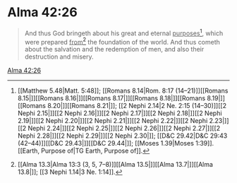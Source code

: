 # Alma 42:26

> And thus God bringeth about his great and eternal <u>purposes</u>[^a], which were prepared <u>from</u>[^b] the foundation of the world. And thus cometh about the salvation and the redemption of men, and also their destruction and misery.

[Alma 42:26](https://www.churchofjesuschrist.org/study/scriptures/bofm/alma/42?lang=eng&id=p26#p26)


[^a]: [[Matthew 5.48|Matt. 5:48]]; [[Romans 8.14|Rom. 8:17 (14–21)]][[Romans 8.15|]][[Romans 8.16|]][[Romans 8.17|]][[Romans 8.18|]][[Romans 8.19|]][[Romans 8.20|]][[Romans 8.21|]]; [[2 Nephi 2.14|2 Ne. 2:15 (14–30)]][[2 Nephi 2.15|]][[2 Nephi 2.16|]][[2 Nephi 2.17|]][[2 Nephi 2.18|]][[2 Nephi 2.19|]][[2 Nephi 2.20|]][[2 Nephi 2.21|]][[2 Nephi 2.22|]][[2 Nephi 2.23|]][[2 Nephi 2.24|]][[2 Nephi 2.25|]][[2 Nephi 2.26|]][[2 Nephi 2.27|]][[2 Nephi 2.28|]][[2 Nephi 2.29|]][[2 Nephi 2.30|]]; [[D&C 29.42|D&C 29:43 (42–44)]][[D&C 29.43|]][[D&C 29.44|]]; [[Moses 1.39|Moses 1:39]]. [[Earth, Purpose of|TG Earth, Purpose of]].  
[^b]: [[Alma 13.3|Alma 13:3 (3, 5, 7–8)]][[Alma 13.5|]][[Alma 13.7|]][[Alma 13.8|]]; [[3 Nephi 1.14|3 Ne. 1:14]].  
